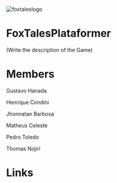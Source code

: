 ![foxtaleslogo](https://user-images.githubusercontent.com/69597805/223564622-232e910d-8b95-45f9-8e4c-430757e8e8c0.png)



# FoxTalesPlataformer

(Write the description of the Game)

# Members

Gustavo Hanada 

Henrique Condini 

Jhonnatan Barbosa 

Matheus Celeste 

Pedro Toledo 

Thomas Nojiri 

# Links
